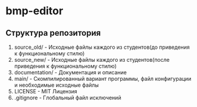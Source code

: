 # bmp-editor
## Структура репозитория
1. source_old/ - Исходные файлы каждого из студентов(до приведения к функциональному стилю)
2. source_new/ - Исходные файлы каждого из студентов(после приведения к функциональному стилю)
3. documentation/ - Документация и описание
4. main/ - Скомпилированный вариант программы, файл конфигурации и необходимые исходные файлы
5. LICENSE - MIT Лицензия
6. .gitignore - Глобальный файл исключений 
